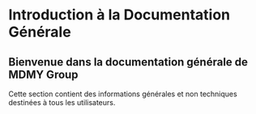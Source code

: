 # Introduction à la Documentation Générale

## Bienvenue dans la documentation générale de MDMY Group

Cette section contient des informations générales et non techniques destinées à tous les utilisateurs.
